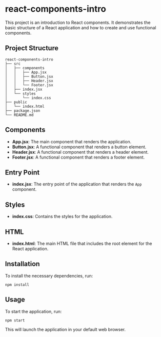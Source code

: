 # react-components-intro

This project is an introduction to React components. It demonstrates the basic structure of a React application and how to create and use functional components.

## Project Structure

```
react-components-intro
├── src
│   ├── components
│   │   ├── App.jsx
│   │   ├── Button.jsx
│   │   ├── Header.jsx
│   │   └── Footer.jsx
│   ├── index.jsx
│   └── styles
│       └── index.css
├── public
│   └── index.html
├── package.json
└── README.md
```

## Components

- **App.jsx**: The main component that renders the application.
- **Button.jsx**: A functional component that renders a button element.
- **Header.jsx**: A functional component that renders a header element.
- **Footer.jsx**: A functional component that renders a footer element.

## Entry Point

- **index.jsx**: The entry point of the application that renders the `App` component.

## Styles

- **index.css**: Contains the styles for the application.

## HTML

- **index.html**: The main HTML file that includes the root element for the React application.

## Installation

To install the necessary dependencies, run:

```
npm install
```

## Usage

To start the application, run:

```
npm start
```

This will launch the application in your default web browser.